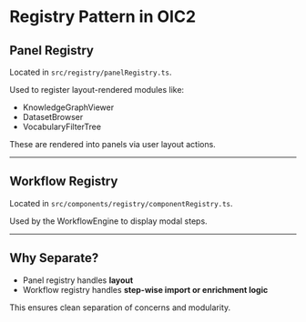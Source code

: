 # Registry Pattern in OIC2

## Panel Registry

Located in `src/registry/panelRegistry.ts`.

Used to register layout-rendered modules like:
- KnowledgeGraphViewer
- DatasetBrowser
- VocabularyFilterTree

These are rendered into panels via user layout actions.

---

## Workflow Registry

Located in `src/components/registry/componentRegistry.ts`.

Used by the WorkflowEngine to display modal steps.

---

## Why Separate?

- Panel registry handles **layout**
- Workflow registry handles **step-wise import or enrichment logic**

This ensures clean separation of concerns and modularity.
